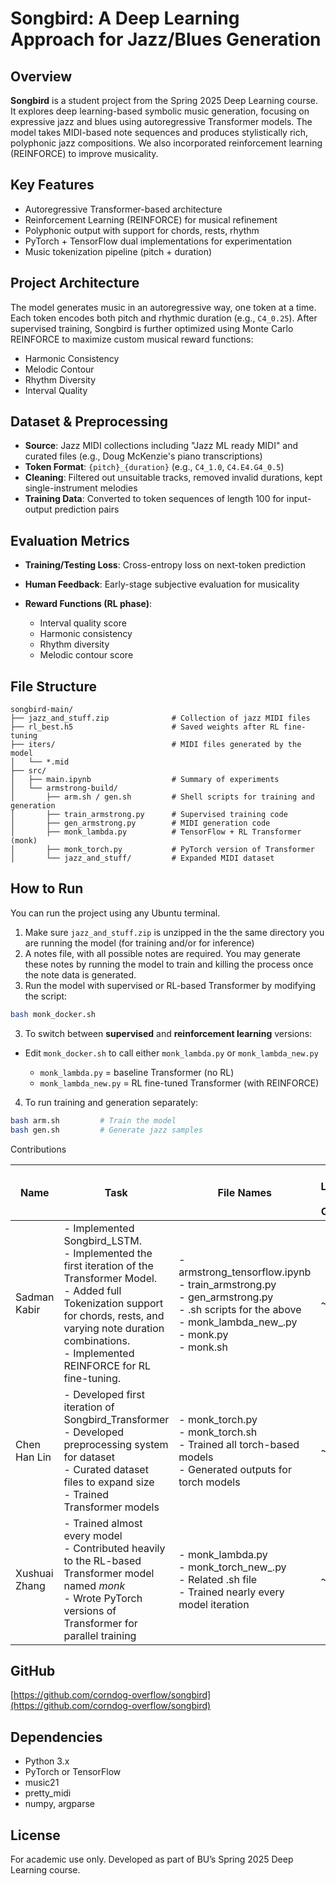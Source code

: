 # Songbird: A Deep Learning Approach for Jazz/Blues Generation

## Overview

**Songbird** is a student project from the Spring 2025 Deep Learning course. It explores deep learning-based symbolic music generation, focusing on expressive jazz and blues using autoregressive Transformer models. The model takes MIDI-based note sequences and produces stylistically rich, polyphonic jazz compositions. We also incorporated reinforcement learning (REINFORCE) to improve musicality.

## Key Features

* Autoregressive Transformer-based architecture
* Reinforcement Learning (REINFORCE) for musical refinement
* Polyphonic output with support for chords, rests, rhythm
* PyTorch + TensorFlow dual implementations for experimentation
* Music tokenization pipeline (pitch + duration)

## Project Architecture

The model generates music in an autoregressive way, one token at a time. Each token encodes both pitch and rhythmic duration (e.g., `C4_0.25`). After supervised training, Songbird is further optimized using Monte Carlo REINFORCE to maximize custom musical reward functions:

* Harmonic Consistency
* Melodic Contour
* Rhythm Diversity
* Interval Quality

## Dataset & Preprocessing

* **Source**: Jazz MIDI collections including "Jazz ML ready MIDI" and curated files (e.g., Doug McKenzie's piano transcriptions)
* **Token Format**: `{pitch}_{duration}` (e.g., `C4_1.0`, `C4.E4.G4_0.5`)
* **Cleaning**: Filtered out unsuitable tracks, removed invalid durations, kept single-instrument melodies
* **Training Data**: Converted to token sequences of length 100 for input-output prediction pairs

## Evaluation Metrics

* **Training/Testing Loss**: Cross-entropy loss on next-token prediction
* **Human Feedback**: Early-stage subjective evaluation for musicality
* **Reward Functions (RL phase)**:

  * Interval quality score
  * Harmonic consistency
  * Rhythm diversity
  * Melodic contour score

## File Structure

```
songbird-main/
├── jazz_and_stuff.zip              # Collection of jazz MIDI files
├── rl_best.h5                      # Saved weights after RL fine-tuning
├── iters/                          # MIDI files generated by the model
│   └── *.mid
├── src/
│   ├── main.ipynb                  # Summary of experiments
│   └── armstrong-build/
│       ├── arm.sh / gen.sh         # Shell scripts for training and generation
│       ├── train_armstrong.py      # Supervised training code
│       ├── gen_armstrong.py        # MIDI generation code
│       ├── monk_lambda.py          # TensorFlow + RL Transformer (monk)
│       ├── monk_torch.py           # PyTorch version of Transformer
│       └── jazz_and_stuff/         # Expanded MIDI dataset
```

## How to Run

You can run the project using any Ubuntu terminal.

1. Make sure `jazz_and_stuff.zip` is unzipped in the the same directory you are running the model (for training and/or for inference)
2. A notes file, with all possible notes are required. You may generate these notes by running the model to train and killing the process once the note data is generated.
3. Run the model with supervised or RL-based Transformer by modifying the script:

```bash
bash monk_docker.sh
```

3. To switch between **supervised** and **reinforcement learning** versions:

* Edit `monk_docker.sh` to call either `monk_lambda.py` or `monk_lambda_new.py`

  * `monk_lambda.py` = baseline Transformer (no RL)
  * `monk_lambda_new.py` = RL fine-tuned Transformer (with REINFORCE)

4. To run training and generation separately:

```bash
bash arm.sh         # Train the model
bash gen.sh         # Generate jazz samples
```

Contributions

| Name          | Task                                                                                                                                                     | File Names                                                                                 | No. Lines of Code |
| ------------- | -------------------------------------------------------------------------------------------------------------------------------------------------------- | ------------------------------------------------------------------------------------------ | ----------------- |
| Sadman Kabir  | - Implemented Songbird_LSTM. <br> - Implemented the first iteration of the Transformer Model. <br> - Added full Tokenization support for chords, rests, and varying note duration combinations. <br> - Implemented REINFORCE for RL fine-tuning. | - armstrong_tensorflow.ipynb <br> - train_armstrong.py <br> - gen_armstrong.py <br> - .sh scripts for the above <br> - monk_lambda_new_.py <br> - monk.py <br> - monk.sh | ~800              |
| Chen Han Lin  | - Developed first iteration of Songbird_Transformer <br> - Developed preprocessing system for dataset <br> - Curated dataset files to expand size <br> - Trained Transformer models | - monk_torch.py <br> - monk_torch.sh <br> - Trained all torch-based models <br> - Generated outputs for torch models | ~600              |
| Xushuai Zhang | - Trained almost every model <br> - Contributed heavily to the RL-based Transformer model named *monk* <br> - Wrote PyTorch versions of Transformer for parallel training | - monk_lambda.py <br> - monk_torch_new_.py <br> - Related .sh file <br> - Trained nearly every model iteration | ~500              |


## GitHub

[https://github.com/corndog-overflow/songbird](https://github.com/corndog-overflow/songbird)

## Dependencies

* Python 3.x
* PyTorch or TensorFlow
* music21
* pretty\_midi
* numpy, argparse

## License

For academic use only. Developed as part of BU’s Spring 2025 Deep Learning course.
